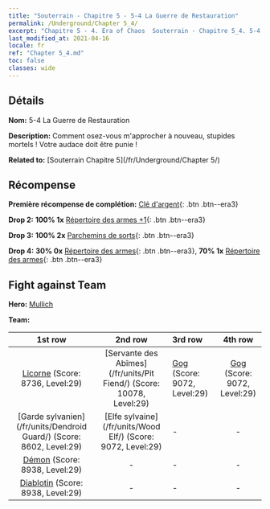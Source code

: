 ```yaml
---
title: "Souterrain - Chapitre 5 - 5-4 La Guerre de Restauration"
permalink: /Underground/Chapter 5_4/
excerpt: "Chapitre 5 - 4. Era of Chaos  Souterrain - Chapitre 5_4. 5-4 La Guerre de Restauration"
last_modified_at: 2021-04-16
locale: fr
ref: "Chapter 5_4.md"
toc: false
classes: wide
---
```


## Détails

 **Nom:** 5-4 La Guerre de Restauration

 **Description:** Comment osez-vous m'approcher à nouveau, stupides mortels ! Votre audace doit être punie !

 **Related to:** [Souterrain Chapitre 5](/fr/Underground/Chapter 5/)

## Récompense

 **Première récompense de complétion:** [Clé d'argent](/fr/Items/con_693/){: .btn .btn--era3}

 **Drop 2:** **100% 1x** [Répertoire des armes +1](/fr/Items/mat_25/){: .btn .btn--era3}

 **Drop 3:** **100% 2x** [Parchemins de sorts](/fr/Items/con_694/){: .btn .btn--era3}

 **Drop 4:** **30% 0x** [Répertoire des armes](/fr/Items/mat_18/){: .btn .btn--era3}, **70% 1x** [Répertoire des armes](/fr/Items/mat_18/){: .btn .btn--era3}


## Fight against Team
 **Hero:** [Mullich](/fr/heroes/Mullich/)

 **Team:**


  | 1st row | 2nd row | 3rd row | 4th row |
  |:----:|:----:|:----|:----:|
  | [Licorne](/fr/units/Unicorn/) (Score: 8736, Level:29)  | [Servante des Abîmes](/fr/units/Pit Fiend/) (Score: 10078, Level:29)  | [Gog](/fr/units/Gog/) (Score: 9072, Level:29)  | [Gog](/fr/units/Gog/) (Score: 9072, Level:29)  |
  | [Garde sylvanien](/fr/units/Dendroid Guard/) (Score: 8602, Level:29)  | [Elfe sylvaine](/fr/units/Wood Elf/) (Score: 9072, Level:29)  | - | - |
  | [Démon](/fr/units/Demon/) (Score: 8938, Level:29)  | - | - | - |
  | [Diablotin](/fr/units/Imp/) (Score: 8938, Level:29)  | - | - | - |


